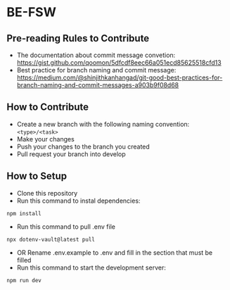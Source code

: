 # BE-FSW

## Pre-reading Rules to Contribute
- The documentation about commit message convetion: https://gist.github.com/qoomon/5dfcdf8eec66a051ecd85625518cfd13
- Best practice for branch naming and commit message: https://medium.com/@shinjithkanhangad/git-good-best-practices-for-branch-naming-and-commit-messages-a903b9f08d68

## How to Contribute
- Create a new branch with the following naming convention: `<type>/<task>`
- Make your changes
- Push your changes to the branch you created
- Pull request your branch into develop

## How to Setup
- Clone this repository
- Run this command to instal dependencies:
```
npm install
```
- Run this command to pull .env file
```
npx dotenv-vault@latest pull
```
- OR Rename .env.example to .env and fill in the section that must be filled
- Run this command to start the development server:
```
npm run dev
```
